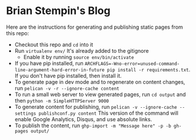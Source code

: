 Brian Stempin's Blog
=====================

Here are the instructions for generating and publishing static pages from this repo:

*  Checkout this repo and `cd` into it
*  Run `virtualenv env/`  It's already added to the gitignore
     *  Enable it by running `source env/bin/activate`
*  If you have pip installed, run `ARCHFLAGS=-Wno-error=unused-command-line-argument-hard-error-in-future pip install -r requirements.txt`.  If you don't have pip installed, then install it.
*  To generate page in dev mode and to regenerate on content changes, run `pelican -v -r --ignore-cache content`
*  To run a small web server to view generated pages, run `cd output` and then `python -m SimpleHTTPServer 9000`
*  To generate content for publishing, run `pelican -v --ignore-cache --settings publishconf.py content`  This version of the command will enable Google Analytics, Disqus, and use absolute links.
*  To publish the content, run `ghp-import -m "Message here" -p -b gh-pages output/`